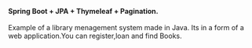 **Spring Boot + JPA + Thymeleaf + Pagination.**<br/><br/>
Example of a library menagement system made in Java. Its in a form of a web application.You can register,loan and find Books.<br/>








